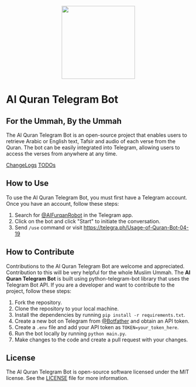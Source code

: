 <p align="center" >
  <img width="200px" src="https://telegra.ph/file/07286283bff972971cbd8.jpg"/>
</p>


# Al Quran Telegram Bot
## For the Ummah, By the Ummah

The Al Quran Telegram Bot is an open-source project that enables users to retrieve Arabic or English text, Tafsir and audio of each verse from the Quran.
The bot can be easily integrated into Telegram, allowing users to access the verses from anywhere at any time.

[ChangeLogs](ChangeLogs.md) [TODOs](TODO.md)

## How to Use

To use the Al Quran Telegram Bot, you must first have a Telegram account. Once you have an account, follow these steps:

1. Search for [@AlFurqanRobot](https://t.me/AlFurqanRobot) in the Telegram app.
2. Click on the bot and click "Start" to initiate the conversation.
3. Send `/use` command or visit https://telegra.ph/Usage-of-Quran-Bot-04-19

## How to Contribute
Contributions to the Al Quran Telegram Bot are welcome and appreciated. Contribution to this will be very helpful for the whole Muslim Ummah.
The <b>Al Quran Telegram Bot</b> is built using python-telegram-bot library that uses the Telegram Bot API.
If you are a developer and want to contribute to the project, follow these steps:

1. Fork the repository.
2. Clone the repository to your local machine.
3. Install the dependencies by running `pip install -r requirements.txt`.
4. Create a new bot on Telegram from [@Botfather](https://t.me/BotFather) and obtain an API token.
5. Create a `.env` file and add your API token as `TOKEN=your_token_here`.
6. Run the bot locally by running `python main.py`.
7. Make changes to the code and create a pull request with your changes.


## License

The Al Quran Telegram Bot is open-source software licensed under the MIT license. See the [LICENSE](LICENSE) file for more information.
